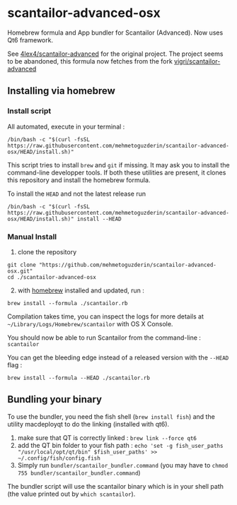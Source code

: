 # scantailor-advanced-osx
Homebrew formula and App bundler for Scantailor (Advanced). Now uses Qt6 framework.

See [4lex4/scantailor-advanced](https://github.com/4lex4/scantailor-advanced) for the original project.
The project seems to be abandoned, this formula now fetches from the fork [vigri/scantailor-advanced](https://github.com/vigri/scantailor-advanced)

## Installing via homebrew ##

### Install script ###

All automated, execute in your terminal :
```
/bin/bash -c "$(curl -fsSL https://raw.githubusercontent.com/mehmetoguzderin/scantailor-advanced-osx/HEAD/install.sh)"
```

This script tries to install `brew` and `git` if missing. It may ask you to install the command-line developper tools.
If both these utilities are present, it clones this repository and install the homebrew formula.

To install the `HEAD` and not the latest release run

```
/bin/bash -c "$(curl -fsSL https://raw.githubusercontent.com/mehmetoguzderin/scantailor-advanced-osx/HEAD/install.sh)" install --HEAD

```

### Manual Install  ###


1. clone the repository
```
git clone "https://github.com/mehmetoguzderin/scantailor-advanced-osx.git"
cd ./scantailor-advanced-osx
```

2. with [homebrew](https://brew.sh) installed and updated, run :

```
brew install --formula ./scantailor.rb
```
Compilation takes time, you can inspect the logs for more details at `~/Library/Logs/Homebrew/scantailor` with OS X Console.

You should now be able to run Scantailor from the command-line : `scantailor`

You can get the bleeding edge instead of a released version with the `--HEAD` flag :

```
brew install --formula --HEAD ./scantailor.rb
```

## Bundling your binary
To use the bundler, you need the fish shell (`brew install fish`) and the utility macdeployqt to do the linking (installed with qt6). 

1. make sure that QT is correctly linked : `brew link --force qt6`
2. add the QT bin folder to your fish path : `echo 'set -g fish_user_paths "/usr/local/opt/qt/bin" $fish_user_paths' >> ~/.config/fish/config.fish`
3. Simply run `bundler/scantailor_bundler.command` (you may have to `chmod 755 bundler/scantailor_bundler.command`)

The bundler script will use the scantailor binary which is in your shell path (the value printed out by `which scantailor`).
